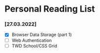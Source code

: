 # Personal Reading List

### [27.03.2022]

- [x] Browser Data Storage (part 1) 
- [ ] Web Authentication  
- [ ] TWD School/CSS Grid